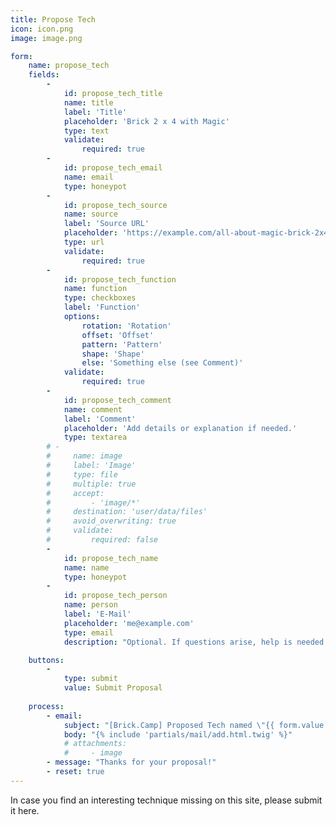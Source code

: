 ```yaml
---
title: Propose Tech
icon: icon.png
image: image.png

form:
    name: propose_tech
    fields:
        -
            id: propose_tech_title
            name: title
            label: 'Title'
            placeholder: 'Brick 2 x 4 with Magic'
            type: text
            validate:
                required: true
        -
            id: propose_tech_email
            name: email
            type: honeypot
        -
            id: propose_tech_source
            name: source
            label: 'Source URL'
            placeholder: 'https://example.com/all-about-magic-brick-2x4'
            type: url
            validate:
                required: true
        -
            id: propose_tech_function
            name: function
            type: checkboxes
            label: 'Function'
            options:
                rotation: 'Rotation'
                offset: 'Offset'
                pattern: 'Pattern'
                shape: 'Shape'
                else: 'Something else (see Comment)'
            validate:
                required: true
        -
            id: propose_tech_comment
            name: comment
            label: 'Comment'
            placeholder: 'Add details or explanation if needed.'
            type: textarea
        # -
        #     name: image
        #     label: 'Image'
        #     type: file
        #     multiple: true
        #     accept:
        #         - 'image/*'
        #     destination: 'user/data/files'
        #     avoid_overwriting: true
        #     validate:
        #         required: false
        -
            id: propose_tech_name
            name: name
            type: honeypot
        -
            id: propose_tech_person
            name: person
            label: 'E-Mail'
            placeholder: 'me@example.com'
            type: email
            description: "Optional. If questions arise, help is needed ... or just to Thank You."

    buttons:
        -
            type: submit
            value: Submit Proposal
        
    process:
        - email:
            subject: "[Brick.Camp] Proposed Tech named \"{{ form.value.title|e }}\""
            body: "{% include 'partials/mail/add.html.twig' %}"
            # attachments:
            #     - image
        - message: "Thanks for your proposal!"
        - reset: true
---
```


In case you find an interesting technique missing on this site, please submit it here.